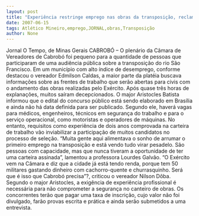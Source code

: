 ```yaml
---
layout: post
title: "Experiência restringe emprego nas obras da transposição, reclama jornal mineiro"
date: 2007-06-15
tags: Atlético Mineiro,emprego,JORNAL,obras,Transposição
author: None
---
```

Jornal O Tempo, de Minas Gerais
CABROB&Oacute; &ndash; O plen&aacute;rio da C&acirc;mara de Vereadores de Cabrob&oacute; foi pequeno para a quantidade de pessoas que participaram de uma audi&ecirc;ncia p&uacute;blica sobre a transposi&ccedil;&atilde;o do rio S&atilde;o Francisco. Em um munic&iacute;pio com alto &iacute;ndice de desemprego, conforme destacou o vereador Edmilson Caldas, a maior parte da plat&eacute;ia buscava informa&ccedil;&otilde;es sobre as frentes de trabalho que ser&atilde;o abertas para civis com o andamento das obras realizadas pelo Ex&eacute;rcito. Ap&oacute;s quase tr&ecirc;s horas de explana&ccedil;&otilde;es, muitos sa&iacute;ram decepcionados.
O major Aristocles Batista informou que o edital do concurso p&uacute;blico est&aacute; sendo elaborado em Bras&iacute;lia e ainda n&atilde;o h&aacute; data definida para ser publicado. Segundo ele, haver&aacute; vagas para m&eacute;dicos, engenheiros, t&eacute;cnicos em seguran&ccedil;a do trabalho e para o servi&ccedil;o operacional, como motoristas e operadores de m&aacute;quinas. No entanto, requisitos como experi&ecirc;ncia de dois anos comprovada na carteira de trabalho v&atilde;o inviabilizar a participa&ccedil;&atilde;o de muitos candidatos no processo de sele&ccedil;&atilde;o.
&ldquo;Muita gente aqui alimentava o sonho de arrumar o primeiro emprego na transposi&ccedil;&atilde;o e est&aacute; vendo tudo virar pesadelo. S&atilde;o pessoas com capacidade, mas que nunca tiveram a oportunidade de ter uma carteira assinada&rdquo;, lamentou a professora Lourdes Galv&atilde;o. &ldquo;O Ex&eacute;rcito vem na C&acirc;mara e diz que a cidade j&aacute; est&aacute; tendo renda, porque tem 50 militares gastando dinheiro com cachorro-quente e churrasquinho. Ser&aacute; que &eacute; isso que Cabrob&oacute; precisa&rdquo;?, criticou o vereador Nilson D&ocirc;ba.
Segundo o major Aristocles, a exig&ecirc;ncia de experi&ecirc;ncia profissional &eacute; necess&aacute;ria para n&atilde;o comprometer a seguran&ccedil;a no canteiro de obras. Os concorrentes ter&atilde;o que pagar uma taxa de inscri&ccedil;&atilde;o, cujo valor n&atilde;o foi divulgado, far&atilde;o provas escrita e pr&aacute;tica e ainda ser&atilde;o submetidos a uma entrevista.
 